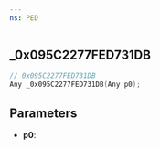 ```yaml
---
ns: PED
---
```

## _0x095C2277FED731DB

```c
// 0x095C2277FED731DB
Any _0x095C2277FED731DB(Any p0);
```

## Parameters
* **p0**:
